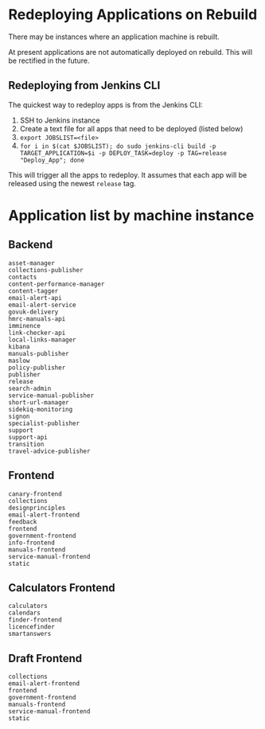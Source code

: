 # Redeploying Applications on Rebuild

There may be instances where an application machine is rebuilt.

At present applications are not automatically deployed on rebuild. This will be
rectified in the future.

## Redeploying from Jenkins CLI

The quickest way to redeploy apps is from the Jenkins CLI:

1. SSH to Jenkins instance
2. Create a text file for all apps that need to be deployed (listed below)
3. `export JOBSLIST=<file>`
4. `for i in $(cat $JOBSLIST); do sudo jenkins-cli build -p TARGET_APPLICATION=$i -p DEPLOY_TASK=deploy -p TAG=release "Deploy_App"; done`

This will trigger all the apps to redeploy. It assumes that each app will be released using the newest `release` tag.

# Application list by machine instance

## Backend

```
asset-manager
collections-publisher
contacts
content-performance-manager
content-tagger
email-alert-api
email-alert-service
govuk-delivery
hmrc-manuals-api
imminence
link-checker-api
local-links-manager
kibana
manuals-publisher
maslow
policy-publisher
publisher
release
search-admin
service-manual-publisher
short-url-manager
sidekiq-monitoring
signon
specialist-publisher
support
support-api
transition
travel-advice-publisher
```

## Frontend

```
canary-frontend
collections
designprinciples
email-alert-frontend
feedback
frontend
government-frontend
info-frontend
manuals-frontend
service-manual-frontend
static
```

## Calculators Frontend

```
calculators
calendars
finder-frontend
licencefinder
smartanswers
```

## Draft Frontend

```
collections
email-alert-frontend
frontend
government-frontend
manuals-frontend
service-manual-frontend
static
```
